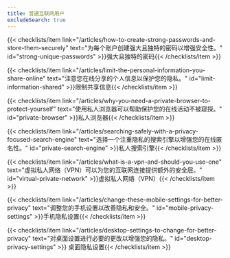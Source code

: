 ```yaml
---
title: 普通互联网用户
excludeSearch: true
---
```

{{< checklists/item link="/articles/how-to-create-strong-passwords-and-store-them-securely" text="为每个账户创建强大且独特的密码以增强安全性。" id="strong-unique-passwords" >}}强大且独特的密码{{< /checklists/item >}}

{{< checklists/item link="/articles/limit-the-personal-information-you-share-online" text="注意您在线分享的个人信息以保护您的隐私。" id="limit-information-shared" >}}限制共享信息{{< /checklists/item >}}

{{< checklists/item link="/articles/why-you-need-a-private-browser-to-protect-yourself" text="使用私人浏览器可以帮助保护您的在线活动不被窥探。" id="private-browser" >}}私人浏览器{{< /checklists/item >}}

{{< checklists/item link="/articles/searching-safely-with-a-privacy-focused-search-engine" text="选择一个注重隐私的搜索引擎以增强您的在线匿名性。" id="private-search-engine" >}}私人搜索引擎{{< /checklists/item >}}

{{< checklists/item link="/articles/what-is-a-vpn-and-should-you-use-one" text="虚拟私人网络（VPN）可以为您的互联网连接提供额外的安全层。" id="virtual-private-network" >}}虚拟私人网络（VPN）{{< /checklists/item >}}

{{< checklists/item link="/articles/change-these-mobile-settings-for-better-privacy" text="调整您的手机设置以改善隐私和安全。" id="mobile-privacy-settings" >}}手机隐私设置{{< /checklists/item >}}

{{< checklists/item link="/articles/desktop-settings-to-change-for-better-privacy" text="对桌面设置进行必要的更改以增强您的隐私。" id="desktop-privacy-settings" >}} 桌面隐私设置{{< /checklists/item >}}